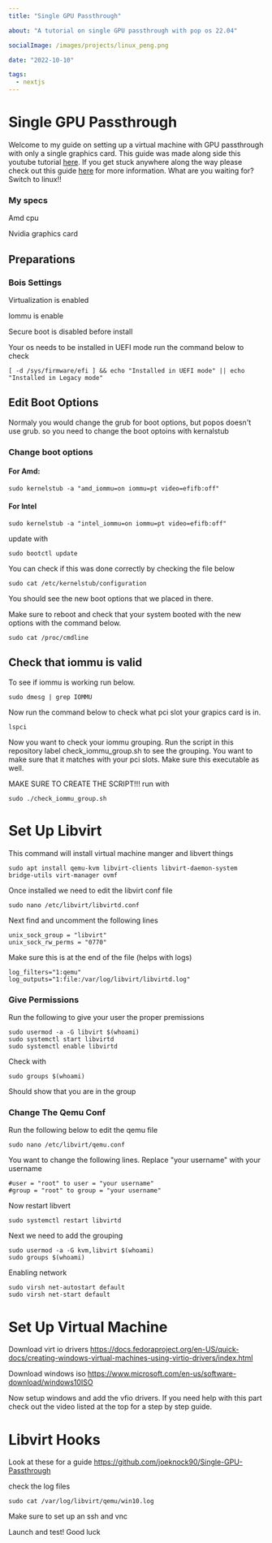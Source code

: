 ```yaml
---
title: "Single GPU Passthrough"

about: "A tutorial on single GPU passthrough with pop os 22.04"

socialImage: /images/projects/linux_peng.png

date: "2022-10-10"

tags:
  - nextjs
---
```


# Single GPU Passthrough
Welcome to my guide on setting up a virtual machine with GPU passthrough with only a single graphics card. This guide was made along side this youtube tutorial [here](https://youtu.be/UOk5Mzu53lI). If you get stuck anywhere along the way please check out this guide [here](https://gitlab.com/risingprismtv/single-gpu-passthrough/-/wikis/home) for more information. What are you waiting for? Switch to linux!!
### My specs 
Amd cpu 

Nvidia graphics card

## Preparations

### Bois Settings 
Virtualization is enabled

Iommu is enable

Secure boot is disabled before install


Your os needs to be installed in UEFI mode run the command below to check
```terminal
[ -d /sys/firmware/efi ] && echo "Installed in UEFI mode" || echo "Installed in Legacy mode"
```

## Edit Boot Options
Normaly you would change the grub for boot options, but popos doesn't use grub. so you need to change the boot optoins with kernalstub

### Change boot options

#### For Amd:
```terminal
sudo kernelstub -a "amd_iommu=on iommu=pt video=efifb:off"
```

#### For Intel
```terminal
sudo kernelstub -a "intel_iommu=on iommu=pt video=efifb:off"
```
update with
```terminal
sudo bootctl update
```
You can check if this was done correctly by checking the file below
```terminal
sudo cat /etc/kernelstub/configuration
```
You should see the new boot options that we placed in there.

Make sure to reboot and check that your system booted with the new options with the command below.
```terminal
sudo cat /proc/cmdline
```

## Check that iommu is valid

To see if iommu is working run below.
```terminal
sudo dmesg | grep IOMMU
```
Now run the command below to check what pci slot your grapics card is in.
```terminal
lspci
```

Now you want to check your iommu grouping. Run the script in this repository label check_iommu_group.sh to see the grouping. You want to make sure that it matches with your pci slots. Make sure this executable as well. 

MAKE SURE TO CREATE THE SCRIPT!!! run with
```terminal
sudo ./check_iommu_group.sh
```

# Set Up Libvirt

This command will install virtual machine manger and libvert things
```terminal
sudo apt install qemu-kvm libvirt-clients libvirt-daemon-system bridge-utils virt-manager ovmf
```

Once installed we need to edit the libvirt conf file
```terminal
sudo nano /etc/libvirt/libvirtd.conf
```

Next find and uncomment the following lines 

```terminal
unix_sock_group = "libvirt"
unix_sock_rw_perms = "0770"
```

Make sure this is at the end of the file (helps with logs)
```terminal
log_filters="1:qemu"
log_outputs="1:file:/var/log/libvirt/libvirtd.log"
```
### Give Permissions
Run the following to give your user the proper premissions

```terminal
sudo usermod -a -G libvirt $(whoami)
sudo systemctl start libvirtd
sudo systemctl enable libvirtd
```
Check with 
```terminal
sudo groups $(whoami)
```
Should show that you are in the group


### Change The Qemu Conf

Run the following below to edit the qemu file
```terminal
sudo nano /etc/libvirt/qemu.conf
```
You want to change the following lines. Replace "your username" with your username
```terminal
#user = "root" to user = "your username"
#group = "root" to group = "your username"
```
Now restart libvert
```terminal
sudo systemctl restart libvirtd
```
Next we need to add the grouping
```terminal
sudo usermod -a -G kvm,libvirt $(whoami)
sudo groups $(whoami)
```
Enabling network
```terminal
sudo virsh net-autostart default
sudo virsh net-start default
```
# Set Up Virtual Machine

Download virt io drivers
https://docs.fedoraproject.org/en-US/quick-docs/creating-windows-virtual-machines-using-virtio-drivers/index.html

Download windows iso 
https://www.microsoft.com/en-us/software-download/windows10ISO

Now setup windows and add the vfio drivers. If you need help with this part check out the video listed at the top for a step by step guide.

# Libvirt Hooks

Look at these for a guide
https://github.com/joeknock90/Single-GPU-Passthrough

check the log files 
```terminal
sudo cat /var/log/libvirt/qemu/win10.log 
```

Make sure to set up an ssh and vnc 

Launch and test!
Good luck
